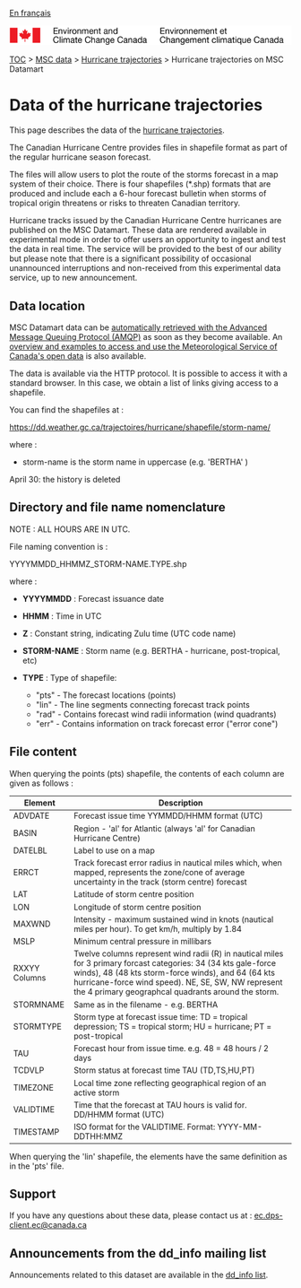 [En français](readme_hurricane-datamart_fr.md)

![ECCC logo](../../img_eccc-logo.png)

[TOC](../../readme_en.md) > [MSC data](../readme_en.md) > [Hurricane trajectories](readme_hurricane_en.md) > Hurricane trajectories on MSC Datamart

# Data of the hurricane trajectories

This page describes the data of the [hurricane trajectories](readme_hurricane_en.md).

The Canadian Hurricane Centre provides files in shapefile format as part of the regular hurricane season forecast.

The files will allow users to plot the route of the storms forecast in a map system of their choice. There is four shapefiles (*.shp) formats that are produced and include each a 6-hour forecast bulletin when storms of tropical origin threatens or risks to threaten Canadian territory.

Hurricane tracks issued by the Canadian Hurricane Centre hurricanes are published on the MSC Datamart. These data are rendered available in experimental mode in order to offer users an opportunity to ingest and test the data in real time. The service will be provided to the best of our ability but please note that there is a significant possibility of occasional unannounced interruptions and non-received from this experimental data service, up to new announcement.

## Data location

MSC Datamart data can be [automatically retrieved with the Advanced Message Queuing Protocol (AMQP)](../../msc-datamart/amqp_en.md) as soon as they become available. An [overview and examples to access and use the Meteorological Service of Canada's open data](../../usage/readme_en.md) is also available.

The data is available via the HTTP protocol. It is possible to access it with a standard browser. In this case, we obtain a list of links giving access to a  shapefile.

You can find the shapefiles at :

https://dd.weather.gc.ca/trajectoires/hurricane/shapefile/storm-name/

where :
* storm-name is the storm name in uppercase (e.g. 'BERTHA' )

April 30: the history is deleted

## Directory and file name nomenclature 

NOTE : ALL HOURS ARE IN UTC.

File naming convention is :

YYYYMMDD_HHMMZ_STORM-NAME.TYPE.shp

where :

* __YYYYMMDD__ : Forecast issuance date
* __HHMM__ : Time in UTC 
* __Z__ : Constant string, indicating Zulu time (UTC code name)
* __STORM-NAME__ : Storm name (e.g. BERTHA - hurricane, post-tropical, etc)
* __TYPE__ : Type of shapefile:

    * "pts" - The forecast locations (points) 
    * "lin" - The line segments connecting forecast track points
    * "rad" - Contains forecast wind radii information (wind quadrants)
    * "err" - Contains information on track forecast error ("error cone")
	
## File content

When querying the points (pts) shapefile, the contents of each column are given
as follows :

| Element   |   Description    |
|-----------|------------------|
|ADVDATE  |	Forecast issue time YYMMDD/HHMM format (UTC)|
|BASIN  |	Region - 'al' for Atlantic (always 'al' for Canadian Hurricane Centre)|
|DATELBL |	Label to use on a map|
|ERRCT |	Track forecast error radius in nautical miles which, when mapped, represents the zone/cone of average uncertainty in the track (storm centre) forecast  |
|LAT |	Latitude of storm centre position|
|LON |		Longitude of storm centre position|
|MAXWND |		Intensity - maximum sustained wind in knots (nautical miles per hour).  To get km/h, multiply by 1.84|
|MSLP  |	Minimum central pressure in millibars|
|RXXYY Columns |	Twelve columns represent wind radii (R) in nautical miles for 3 primary forcast categories: 34 (34 kts gale-force winds), 48 (48 kts storm-force winds), and 64 (64 kts hurricane-force wind speed). NE, SE, SW, NW represent the 4 primary geographcal quadrants around the storm.|
|STORMNAME |	Same as in the filename - e.g. BERTHA|
|STORMTYPE |	Storm type at forecast issue time: TD = tropical depression; TS = tropical storm; HU = hurricane; PT = post-tropical|
|TAU |		Forecast hour from issue time. e.g. 48 = 48 hours / 2 days|
|TCDVLP |		Storm status at forecast time TAU (TD,TS,HU,PT) |
|TIMEZONE |	Local time zone reflecting geographical region of an active storm|
|VALIDTIME |	Time that the forecast at TAU hours is valid for. DD/HHMM format (UTC) |
|TIMESTAMP |     ISO format for the VALIDTIME. Format:  YYYY-MM-DDTHH:MMZ |

When querying the 'lin' shapefile, the elements have the same definition as in the 'pts' file.

## Support

If you have any questions about these data, please contact us at : [ec.dps-client.ec@canada.ca](mailto:ec.dps-client.ec@canada.ca)

## Announcements from the dd_info mailing list 

Announcements related to this dataset are available in the [dd_info list](https://lists.ec.gc.ca/cgi-bin/mailman/listinfo/dd_info).

